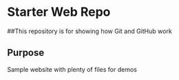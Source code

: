 # Starter Web Repo

##This repository is for showing how Git and GitHub work

## Purpose

Sample website with plenty of files for demos